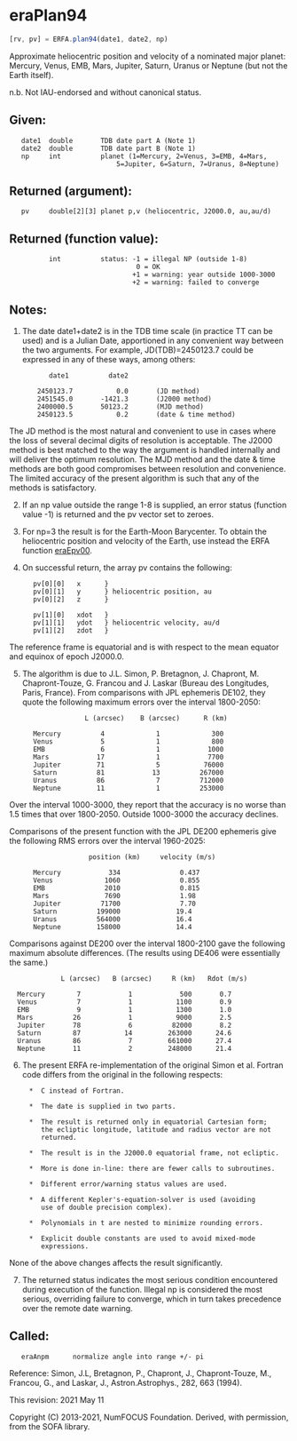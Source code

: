 # eraPlan94

```js
[rv, pv] = ERFA.plan94(date1, date2, np)
```

Approximate heliocentric position and velocity of a nominated major
planet:  Mercury, Venus, EMB, Mars, Jupiter, Saturn, Uranus or
Neptune (but not the Earth itself).

n.b. Not IAU-endorsed and without canonical status.

## Given:
```
   date1  double       TDB date part A (Note 1)
   date2  double       TDB date part B (Note 1)
   np     int          planet (1=Mercury, 2=Venus, 3=EMB, 4=Mars,
                           5=Jupiter, 6=Saturn, 7=Uranus, 8=Neptune)
```

## Returned (argument):
```
   pv     double[2][3] planet p,v (heliocentric, J2000.0, au,au/d)
```

## Returned (function value):
```
          int          status: -1 = illegal NP (outside 1-8)
                                0 = OK
                               +1 = warning: year outside 1000-3000
                               +2 = warning: failed to converge
```

## Notes:

1) The date date1+date2 is in the TDB time scale (in practice TT can
   be used) and is a Julian Date, apportioned in any convenient way
   between the two arguments.  For example, JD(TDB)=2450123.7 could
   be expressed in any of these ways, among others:

```
          date1          date2

       2450123.7           0.0       (JD method)
       2451545.0       -1421.3       (J2000 method)
       2400000.5       50123.2       (MJD method)
       2450123.5           0.2       (date & time method)
```

   The JD method is the most natural and convenient to use in cases
   where the loss of several decimal digits of resolution is
   acceptable.  The J2000 method is best matched to the way the
   argument is handled internally and will deliver the optimum
   resolution.  The MJD method and the date & time methods are both
   good compromises between resolution and convenience.  The limited
   accuracy of the present algorithm is such that any of the methods
   is satisfactory.

2) If an np value outside the range 1-8 is supplied, an error status
   (function value -1) is returned and the pv vector set to zeroes.

3) For np=3 the result is for the Earth-Moon Barycenter.  To obtain
   the heliocentric position and velocity of the Earth, use instead
   the ERFA function [eraEpv00][1].

4) On successful return, the array pv contains the following:

```
      pv[0][0]   x      }
      pv[0][1]   y      } heliocentric position, au
      pv[0][2]   z      }

      pv[1][0]   xdot   }
      pv[1][1]   ydot   } heliocentric velocity, au/d
      pv[1][2]   zdot   }
```

   The reference frame is equatorial and is with respect to the
   mean equator and equinox of epoch J2000.0.

5) The algorithm is due to J.L. Simon, P. Bretagnon, J. Chapront,
   M. Chapront-Touze, G. Francou and J. Laskar (Bureau des
   Longitudes, Paris, France).  From comparisons with JPL
   ephemeris DE102, they quote the following maximum errors
   over the interval 1800-2050:

```
                   L (arcsec)    B (arcsec)      R (km)

      Mercury          4             1             300
      Venus            5             1             800
      EMB              6             1            1000
      Mars            17             1            7700
      Jupiter         71             5           76000
      Saturn          81            13          267000
      Uranus          86             7          712000
      Neptune         11             1          253000
```

   Over the interval 1000-3000, they report that the accuracy is no
   worse than 1.5 times that over 1800-2050.  Outside 1000-3000 the
   accuracy declines.

   Comparisons of the present function with the JPL DE200 ephemeris
   give the following RMS errors over the interval 1960-2025:

```
                    position (km)     velocity (m/s)

      Mercury            334               0.437
      Venus             1060               0.855
      EMB               2010               0.815
      Mars              7690               1.98
      Jupiter          71700               7.70
      Saturn          199000              19.4
      Uranus          564000              16.4
      Neptune         158000              14.4
```

   Comparisons against DE200 over the interval 1800-2100 gave the
   following maximum absolute differences.  (The results using
   DE406 were essentially the same.)

                 L (arcsec)   B (arcsec)     R (km)   Rdot (m/s)

      Mercury        7            1            500       0.7
      Venus          7            1           1100       0.9
      EMB            9            1           1300       1.0
      Mars          26            1           9000       2.5
      Jupiter       78            6          82000       8.2
      Saturn        87           14         263000      24.6
      Uranus        86            7         661000      27.4
      Neptune       11            2         248000      21.4

6) The present ERFA re-implementation of the original Simon et al.
   Fortran code differs from the original in the following respects:

```
     *  C instead of Fortran.

     *  The date is supplied in two parts.

     *  The result is returned only in equatorial Cartesian form;
        the ecliptic longitude, latitude and radius vector are not
        returned.

     *  The result is in the J2000.0 equatorial frame, not ecliptic.

     *  More is done in-line: there are fewer calls to subroutines.

     *  Different error/warning status values are used.

     *  A different Kepler's-equation-solver is used (avoiding
        use of double precision complex).

     *  Polynomials in t are nested to minimize rounding errors.

     *  Explicit double constants are used to avoid mixed-mode
        expressions.
```

   None of the above changes affects the result significantly.

7) The returned status indicates the most serious condition
   encountered during execution of the function.  Illegal np is
   considered the most serious, overriding failure to converge,
   which in turn takes precedence over the remote date warning.

## Called:
```
   eraAnpm      normalize angle into range +/- pi
```

Reference:  Simon, J.L, Bretagnon, P., Chapront, J.,
            Chapront-Touze, M., Francou, G., and Laskar, J.,
            Astron.Astrophys., 282, 663 (1994).

This revision:  2021 May 11

Copyright (C) 2013-2021, NumFOCUS Foundation.
Derived, with permission, from the SOFA library.


[1]: era.epv00.md
